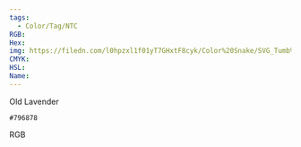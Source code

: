 ```yaml
---
tags:
  - Color/Tag/NTC
RGB:
Hex:
img: https://filedn.com/l0hpzxl1f01yT7GHxtF8cyk/Color%20Snake/SVG_Tumb%20Mass%20No%20Name/796878.svg
CMYK:
HSL:
Name:
---
```

Old Lavender
```palette
#796878
```
RGB
